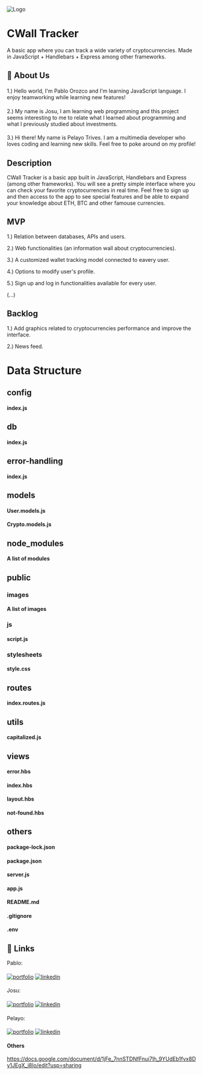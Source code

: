 
![Logo](http://imgfz.com/i/4ih1JPW.png)


# CWall Tracker

A basic app where you can track a wide variety of cryptocurrencies. Made in JavaScript + Handlebars + Express among other frameworks.

## 🚀 About Us
####
1.) Hello world, I'm Pablo Orozco and I'm learning JavaScript language. I enjoy teamworking while learning new features!
####
2.) My name is Josu, I am learning web programming and this project seems interesting to me to relate what I learned about programming and what I previously studied about investments.
####
3.) Hi there! My name is Pelayo Trives. I am a multimedia developer who loves coding and learning new skills. Feel free to poke around on my profile!

## Description

CWall Tracker is a basic app built in JavaScript, Handlebars and Express (among other frameworks). You will see a pretty simple interface where you can check your favorite cryptocurrencies in real time. Feel free to sign up and then access to the app to see special features and be able to expand your knowledge about ETH, BTC and other famouse currencies.

## MVP
1.) Relation between databases, APIs and users.

2.) Web functionalities (an information wall about cryptocurrencies).

3.) A customized wallet tracking model connected to eavery user.

4.) Options to modify user's profile.

5.) Sign up and log in functionalities available for every user.

(...)

## Backlog

1.) Add graphics related to cryptocurrencies performance and improve the interface.

2.) News feed.

# Data Structure

## config
#### index.js

## db
#### index.js

## error-handling
#### index.js

## models
#### User.models.js
#### Crypto.models.js

## node_modules
#### A list of modules

## public
### images
#### A list of images
### js
#### script.js
### stylesheets
#### style.css

## routes
#### index.routes.js

## utils
#### capitalized.js

## views
#### error.hbs
#### index.hbs
#### layout.hbs
#### not-found.hbs

## others
#### package-lock.json
#### package.json
#### server.js
#### app.js
#### README.md
#### .gitignore
#### .env

## 🔗 Links
Pablo:
####
[![portfolio](https://img.shields.io/badge/my_portfolio-000?style=for-the-badge&logo=ko-fi&logoColor=white)](https://github.com/pol1987)
[![linkedin](https://img.shields.io/badge/linkedin-0A66C2?style=for-the-badge&logo=linkedin&logoColor=white)](https://www.linkedin.com/in/pablo-orozco-l%C3%B3pez-65693854/)
####
Josu:
####
[![portfolio](https://img.shields.io/badge/my_portfolio-000?style=for-the-badge&logo=ko-fi&logoColor=white)](https://github.com/JosuMartinSanchez)
[![linkedin](https://img.shields.io/badge/linkedin-0A66C2?style=for-the-badge&logo=linkedin&logoColor=white)](https://www.linkedin.com/in/josu-mart%C3%ADn-s%C3%A1nchez-3b459a239/)
####
Pelayo:
####
[![portfolio](https://img.shields.io/badge/my_portfolio-000?style=for-the-badge&logo=ko-fi&logoColor=white)](https://github.com/pelayotrives)
[![linkedin](https://img.shields.io/badge/linkedin-0A66C2?style=for-the-badge&logo=linkedin&logoColor=white)](https://www.linkedin.com/in/pelayo-trives-pozuelo/)

#### Others
https://docs.google.com/document/d/1jFe_7nnSTDNfFnui7lh_9YUdEb1fvx8Dy1JEgX_i8lo/edit?usp=sharing



